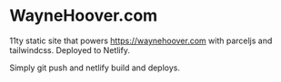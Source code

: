 # WayneHoover.com

11ty static site that powers https://waynehoover.com with parceljs and tailwindcss. Deployed to Netlify.

Simply git push and netlify build and deploys.
